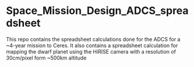 # Space_Mission_Design_ADCS_spreadsheet

This repo contains the spreadsheet calculations done for the ADCS for a ~4-year mission to Ceres. 
It also contains a spreadsheet calculation for mapping the dwarf planet using the HiRISE camera with a resolution of 30cm/pixel form ~500km altitude 
